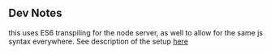 

## Dev Notes
this uses ES6 transpiling for the node server, as well to allow for the same js syntax everywhere. See description of the setup [here](https://github.com/babel/example-node-server)
